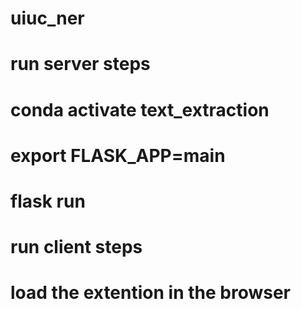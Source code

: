 # uiuc_ner

# run server steps
#   conda activate text_extraction
#   export FLASK_APP=main
#   flask run
# run client steps
#   load the extention in the browser